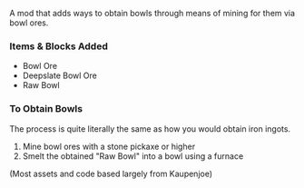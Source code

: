 ﻿A mod that adds ways to obtain bowls through means of mining for them via bowl ores.

### Items & Blocks Added

- Bowl Ore
- Deepslate Bowl Ore
- Raw Bowl

### To Obtain Bowls

The process is quite literally the same as how you would obtain iron ingots.

1. Mine bowl ores with a stone pickaxe or higher
2. Smelt the obtained "Raw Bowl" into a bowl using a furnace

(Most assets and code based largely from Kaupenjoe)
